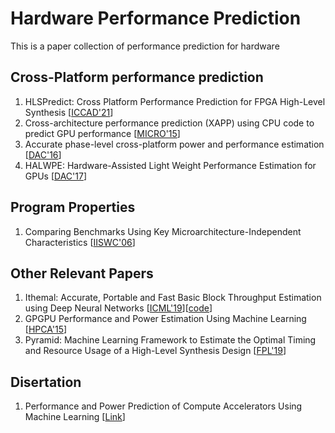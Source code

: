 # Hardware Performance Prediction
This is a paper collection of performance prediction for hardware

## Cross-Platform performance prediction
1. HLSPredict: Cross Platform Performance Prediction for FPGA High-Level Synthesis [[ICCAD'21](https://drive.google.com/file/d/1V9TmufJPI9mohLFng6NYh7PMjNGfqn6o/view?usp=sharing)]
2. Cross-architecture performance prediction (XAPP) using CPU code to predict GPU performance [[MICRO'15](https://dl.acm.org/doi/10.1145/2830772.2830780)]
3. Accurate phase-level cross-platform power and performance estimation [[DAC'16](https://dl.acm.org/doi/10.1145/2830772.2830780)]
4. HALWPE: Hardware-Assisted Light Weight Performance Estimation for GPUs [[DAC'17](https://dl.acm.org/doi/10.1145/3061639.3062257)]

## Program Properties
1. Comparing Benchmarks Using Key Microarchitecture-Independent Characteristics [[IISWC'06](https://users.elis.ugent.be/~leeckhou/papers/iiswc06-hoste.pdf)]


## Other Relevant Papers
1. Ithemal: Accurate, Portable and Fast Basic Block Throughput Estimation using Deep Neural Networks [[ICML'19](https://arxiv.org/abs/1808.07412)][[code](https://github.com/ithemal/Ithemal)]
2. GPGPU Performance and Power Estimation Using Machine Learning [[HPCA'15](http://users.ece.utexas.edu/~derek/Papers/HPCA2015_GPUPowerModel.pdf)]
3. Pyramid: Machine Learning Framework to Estimate the Optimal Timing and Resource Usage of a High-Level Synthesis Design [[FPL'19](https://drive.google.com/file/d/1qxLMsXGCWUi4kG9kyOALviH1Cgd-iXA1/view?usp=sharing)]

## Disertation
1. Performance and Power Prediction of Compute Accelerators Using Machine Learning [[Link](https://drive.google.com/file/d/1RDAIQrshKoAtCXVA_7LNMJEL0-MbwLKW/view?usp=sharing)]
